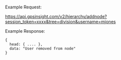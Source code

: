 Example Request:

https://api.gpsinsight.com/v2/hierarchy/addnode?session_token=xxxx&tree=division&username=mjones

Example Response:

    {
      head: { .... },
      data: "User removed from node"
    }
